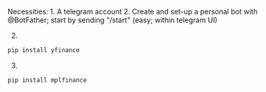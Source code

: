 Necessities:
1.
A telegram account
2.
Create and set-up a personal bot with @BotFather; start by sending "/start" (easy; within telegram UI)

2.
```ps
pip install yfinance
```

3.
```ps
pip install mplfinance
```
